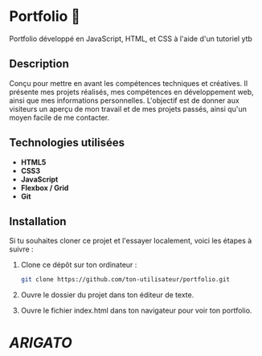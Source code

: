 # Portfolio 🌟

Portfolio développé en JavaScript, HTML, et CSS à l'aide d'un tutoriel ytb

## Description

Conçu pour mettre en avant les compétences techniques et créatives. Il présente mes projets réalisés, mes compétences en développement web, ainsi que mes informations personnelles. L'objectif est de donner aux visiteurs un aperçu de mon travail et de mes projets passés, ainsi qu'un moyen facile de me contacter.

## Technologies utilisées

- **HTML5**
- **CSS3**
- **JavaScript**
- **Flexbox / Grid**
- **Git**

## Installation

Si tu souhaites cloner ce projet et l'essayer localement, voici les étapes à suivre :

1. Clone ce dépôt sur ton ordinateur :

   ```bash
   git clone https://github.com/ton-utilisateur/portfolio.git

2. Ouvre le dossier du projet dans ton éditeur de texte.

3. Ouvre le fichier index.html dans ton navigateur pour voir ton portfolio.


# **_ARIGATO_**